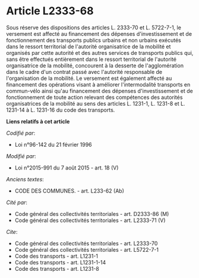 # Article L2333-68

Sous réserve des dispositions des articles L. 2333-70 et L. 5722-7-1, le versement est affecté au financement des dépenses
d'investissement et de fonctionnement des transports publics urbains et non urbains exécutés dans le ressort territorial de
l'autorité organisatrice de la mobilité et organisés par cette autorité  et des autres services de transports publics qui,
sans être effectués entièrement dans le ressort territorial de l'autorité organisatrice de la mobilité, concourent à la
desserte de l'agglomération dans le cadre d'un contrat passé avec l'autorité responsable de l'organisation de la mobilité. Le
versement est également affecté au financement des opérations visant à améliorer l'intermodalité transports en commun-vélo
ainsi qu'au financement des dépenses d'investissement et de fonctionnement de toute action relevant des compétences des
autorités organisatrices de la mobilité au sens des articles L. 1231-1, L. 1231-8 et L. 1231-14 à L. 1231-16 du code des
transports.

**Liens relatifs à cet article**

_Codifié par_:

  - Loi n°96-142 du 21 février 1996

_Modifié par_:

  - Loi n°2015-991 du 7 août 2015 - art. 18 (V)

_Anciens textes_:

  - CODE DES COMMUNES. - art. L233-62 (Ab)

_Cité par_:

  - Code général des collectivités territoriales - art. D2333-86 (M)
  - Code général des collectivités territoriales - art. L2333-71 (V)

_Cite_:

  - Code général des collectivités territoriales - art. L2333-70
  - Code général des collectivités territoriales - art. L5722-7-1
  - Code des transports - art. L1231-1
  - Code des transports - art. L1231-1-14
  - Code des transports - art. L1231-8
